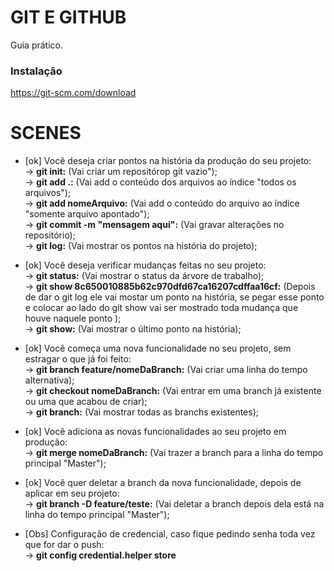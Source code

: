 # GIT E GITHUB

Guia prático.

### Instalação

https://git-scm.com/download

# SCENES

- [ok] Você deseja criar pontos na história da produção do seu projeto:<br>
    -> <strong>git init:</strong> (Vai criar um repositórop git vazio"); <br> 
    -> <strong>git add .:</strong> (Vai add o conteúdo dos arquivos ao índice "todos os arquivos");<br>
    -> <strong>git add nomeArquivo:</strong> (Vai add o conteúdo do arquivo ao índice "somente arquivo apontado");<br>
    -> <strong>git commit -m "mensagem aqui":</strong> (Vai gravar alterações no repositório);<br>
    -> <strong>git log:</strong> (Vai mostrar os pontos na história do projeto);<br>

- [ok] Você deseja verificar mudanças feitas no seu projeto:<br>
    -> <strong>git status:</strong> (Vai mostrar o status da árvore de trabalho);<br>
    -> <strong>git show 8c650010885b62c970dfd67ca16207cdffaa16cf:</strong> (Depois de dar o git log ele vai mostar um ponto na história, se pegar esse ponto e colocar ao lado do git show vai ser mostrado toda mudança que houve naquele ponto );<br>
    -> <strong>git show:</strong> (Vai mostrar o último ponto na história);<br>

- [ok] Você começa uma nova funcionalidade no seu projeto, sem estragar o que já foi feito:<br>
    -> <strong>git branch feature/nomeDaBranch:</strong> (Vai criar uma linha do tempo alternativa);<br>
    -> <strong>git checkout nomeDaBranch:</strong> (Vai entrar em uma branch já existente ou uma que acabou de criar);<br>
    -> <strong>git branch:</strong> (Vai mostrar todas as branchs existentes);<br>

- [ok] Você adiciona as novas funcionalidades ao seu projeto em produção: <br>
    -> <strong>git merge nomeDaBranch:</strong> (Vai trazer a branch para a linha do tempo principal "Master");<br>

- [ok] Você quer deletar a branch da nova funcionalidade, depois de aplicar em seu projeto:<br>
    -> <strong>git branch -D feature/teste:</strong> (Vai deletar a branch depois dela está na linha do tempo principal "Master");<br>


- [Obs] Configuração de credencial, caso fique pedindo senha toda vez que for dar o push: <br>
    -> <strong>git config credential.helper store</strong>
